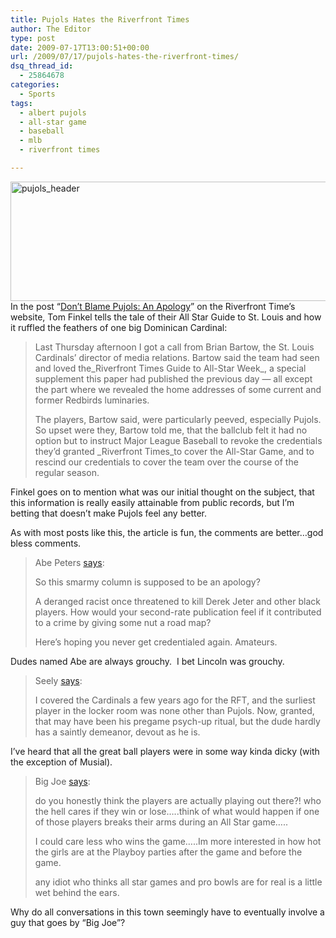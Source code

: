 ```yaml
---
title: Pujols Hates the Riverfront Times
author: The Editor
type: post
date: 2009-07-17T13:00:51+00:00
url: /2009/07/17/pujols-hates-the-riverfront-times/
dsq_thread_id:
  - 25864678
categories:
  - Sports
tags:
  - albert pujols
  - all-star game
  - baseball
  - mlb
  - riverfront times

---
```

[<img class="aligncenter size-full wp-image-956" title="pujols_header" src="http://punchingkitty.com/wp-content/uploads/2009/07/pujols_header.jpg" alt="pujols_header" width="637" height="191" srcset="http://media.punchingkitty.com/wordpress/2009/07/pujols_header.jpg 637w, http://media.punchingkitty.com/wordpress/2009/07/pujols_header-300x89.jpg 300w" sizes="(max-width: 637px) 100vw, 637px" />][1]In the post &#8220;[Don&#8217;t Blame Pujols: An Apology][2]&#8221; on the Riverfront Time&#8217;s website, Tom Finkel tells the tale of their All Star Guide to St. Louis and how it ruffled the feathers of one big Dominican Cardinal:

> Last Thursday afternoon I got a call from Brian Bartow, the St. Louis Cardinals&#8217; director of media relations. Bartow said the team had seen and loved the_Riverfront Times Guide to All-Star Week_, a special supplement this paper had published the previous day &#8212; all except the part where we revealed the home addresses of some current and former Redbirds luminaries.
> 
> The players, Bartow said, were particularly peeved, especially Pujols. So upset were they, Bartow told me, that the ballclub felt it had no option but to instruct Major League Baseball to revoke the credentials they&#8217;d granted _Riverfront Times_to cover the All-Star Game, and to rescind our credentials to cover the team over the course of the regular season.

Finkel goes on to mention what was our initial thought on the subject, that this information is really easily attainable from public records, but I&#8217;m betting that doesn&#8217;t make Pujols feel any better.

As with most posts like this, the article is fun, the comments are better&#8230;god bless comments.

> Abe Peters [says][3]:
> 
> So this smarmy column is supposed to be an apology?
> 
> A deranged racist once threatened to kill Derek Jeter and other black players. How would your second-rate publication feel if it contributed to a crime by giving some nut a road map?
> 
> Here&#8217;s hoping you never get credentialed again. Amateurs.

Dudes named Abe are always grouchy.  I bet Lincoln was grouchy.

> Seely [says][4]:
> 
> I covered the Cardinals a few years ago for the RFT, and the surliest player in the locker room was none other than Pujols. Now, granted, that may have been his pregame psych-up ritual, but the dude hardly has a saintly demeanor, devout as he is.

I&#8217;ve heard that all the great ball players were in some way kinda dicky (with the exception of Musial).

> Big Joe [says][5]:
> 
> do you honestly think the players are actually playing out there?! who the hell cares if they win or lose&#8230;..think of what would happen if one of those players breaks their arms during an All Star game&#8230;..
> 
> I could care less who wins the game&#8230;..Im more interested in how hot the girls are at the Playboy parties after the game and before the game.
> 
> any idiot who thinks all star games and pro bowls are for real is a little wet behind the ears.

Why do all conversations in this town seemingly have to eventually involve a guy that goes by &#8220;Big Joe&#8221;?

 [1]: http://punchingkitty.com/wp-content/uploads/2009/07/pujols_header.jpg
 [2]: http://blogs.riverfronttimes.com/dailyrft/2009/07/dont_blame_pujols_editor_apologizes_caused_all_star_meltdown_embarrassed_national_league.php#more
 [3]: http://blogs.riverfronttimes.com/dailyrft/2009/07/dont_blame_pujols_editor_apologizes_caused_all_star_meltdown_embarrassed_national_league.php#comment-4283828
 [4]: http://blogs.riverfronttimes.com/dailyrft/2009/07/dont_blame_pujols_editor_apologizes_caused_all_star_meltdown_embarrassed_national_league.php#comment-4283871
 [5]: http://blogs.riverfronttimes.com/dailyrft/2009/07/dont_blame_pujols_editor_apologizes_caused_all_star_meltdown_embarrassed_national_league.php#comment-4284742